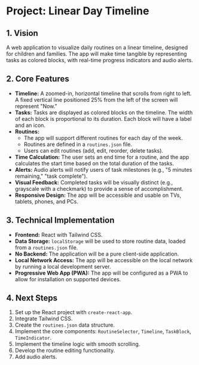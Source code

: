 # Project: Linear Day Timeline

## 1. Vision

A web application to visualize daily routines on a linear timeline, designed for children and families. The app will make time tangible by representing tasks as colored blocks, with real-time progress indicators and audio alerts.

## 2. Core Features

- **Timeline:** A zoomed-in, horizontal timeline that scrolls from right to left. A fixed vertical line positioned 25% from the left of the screen will represent "Now."
- **Tasks:** Tasks are displayed as colored blocks on the timeline. The width of each block is proportional to its duration. Each block will have a label and an icon.
- **Routines:**
    - The app will support different routines for each day of the week.
    - Routines are defined in a `routines.json` file.
    - Users can edit routines (add, edit, reorder, delete tasks).
- **Time Calculation:** The user sets an end time for a routine, and the app calculates the start time based on the total duration of the tasks.
- **Alerts:** Audio alerts will notify users of task milestones (e.g., "5 minutes remaining," "task complete").
- **Visual Feedback:** Completed tasks will be visually distinct (e.g., grayscale with a checkmark) to provide a sense of accomplishment.
- **Responsive Design:** The app will be accessible and usable on TVs, tablets, phones, and PCs.

## 3. Technical Implementation

- **Frontend:** React with Tailwind CSS.
- **Data Storage:** `localStorage` will be used to store routine data, loaded from a `routines.json` file.
- **No Backend:** The application will be a pure client-side application.
- **Local Network Access:** The app will be accessible on the local network by running a local development server.
- **Progressive Web App (PWA):** The app will be configured as a PWA to allow for installation on supported devices.

## 4. Next Steps

1.  Set up the React project with `create-react-app`.
2.  Integrate Tailwind CSS.
3.  Create the `routines.json` data structure.
4.  Implement the core components: `RoutineSelector`, `Timeline`, `TaskBlock`, `TimeIndicator`.
5.  Implement the timeline logic with smooth scrolling.
6.  Develop the routine editing functionality.
7.  Add audio alerts.
